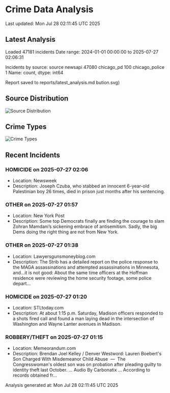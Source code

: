 # Crime Data Analysis
Last updated: Mon Jul 28 02:11:45 UTC 2025

## Latest Analysis

Loaded 47181 incidents
Date range: 2024-01-01 00:00:00 to 2025-07-27 02:06:31

Incidents by source:
source
newsapi           47080
chicago_pd          100
chicago_police        1
Name: count, dtype: int64

Report saved to reports/latest_analysis.md
bution.svg)

## Source Distribution
![Source Distribution](images/source_distribution.svg)

## Crime Types
![Crime Types](images/crime_types.svg)

## Recent Incidents

### HOMICIDE on 2025-07-27 02:06
- Location: Newsweek
- Description: Joseph Czuba, who stabbed an innocent 6-year-old Palestinian boy 26 times, died in prison just months after his sentencing.


### OTHER on 2025-07-27 01:57
- Location: New York Post
- Description: Some top Democrats finally are finding the courage to slam Zohran Mamdani’s sickening embrace of antisemitism. Sadly, the big Dems doing the right thing are not from New York.


### OTHER on 2025-07-27 01:38
- Location: Lawyersgunsmoneyblog.com
- Description: The Strib has a detailed report on the police response to the MAGA assassinations and attempted assassinations in Minnesota, and…it is not good: About the same time officers at the Hoffman residence were reviewing the home security footage, some police depart…


### HOMICIDE on 2025-07-27 01:20
- Location: STLtoday.com
- Description: At about 1:15 p.m. Saturday, Madison officers responded to a shots fired call and found a man laying dead in the intersection of Washington and Wayne Lanter avenues in Madison.


### ROBBERY/THEFT on 2025-07-27 01:15
- Location: Memeorandum.com
- Description: Brendan Joel Kelley / Denver Westword:
Lauren Boebert's Son Charged With Misdemeanor Child Abuse  —  The Congresswoman's oldest son was on probation after pleading guilty to identity theft last October. … Audio By Carbonatix … According to records obtained fr…

Analysis generated at: Mon Jul 28 02:11:45 UTC 2025
